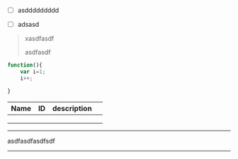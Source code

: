 * [ ] asddddddddd

* [ ] adsasd

> xasdfasdf
>
> asdfasdf

```js
function(){
    var i=1;
    i++;

}
```

| Name | ID | description |  |
| :--- | :--- | :--- | :--- |
|  |  |  |  |
|  |  |  |  |
|  |  |  |  |

---

asdfasdfasdfsdf

---



